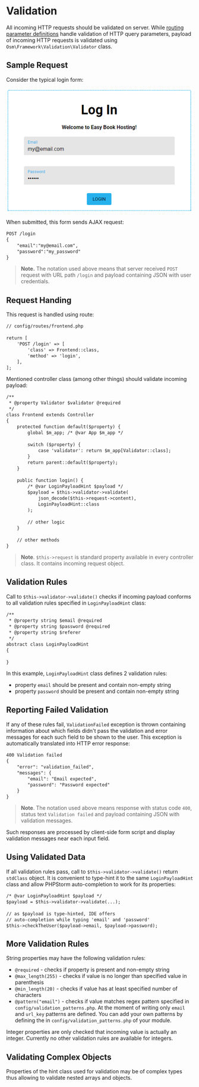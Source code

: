 # Validation #

All incoming HTTP requests should be validated on server. While [routing parameter definitions](#) handle validation of HTTP query parameters, payload of incoming HTTP requests is validated using `Osm\Framework\Validation\Validator` class. 

## Sample Request ##

Consider the typical login form:

![Login form](login-form.png)

When submitted, this form sends AJAX request:

	POST /login
	{
		"email":"my@email.com",
		"password":"my_password"
	}

>**Note.** The notation used above means that server received `POST` request with URL path `/login` and payload containing JSON with user credentials.

## Request Handing ##

This request is handled using route:

	// config/routes/frontend.php

	return [
	    'POST /login' => [
	        'class' => Frontend::class,
	        'method' => 'login',
	    ],
	];

Mentioned controller class (among other things) should validate incoming payload:

	/**
	 * @property Validator $validator @required
	 */
	class Frontend extends Controller
	{
	    protected function default($property) {
	        global $m_app; /* @var App $m_app */
	
	        switch ($property) {
	            case 'validator': return $m_app[Validator::class];
	        }
	        return parent::default($property);
	    }
	
	    public function login() {
	        /* @var LoginPayloadHint $payload */
	        $payload = $this->validator->validate(
				json_decode($this->request->content), 
				LoginPayloadHint::class
			);
	
			// other logic
	    }

		// other methods
	}	

>**Note**. `$this->request` is standard property available in every controller class. It contains incoming request object.

## Validation Rules ##

Call to `$this->validator->validate()` checks if incoming payload conforms to all validation rules specified in `LoginPayloadHint` class:

	/**
	 * @property string $email @required
	 * @property string $password @required
	 * @property string $referer
	 */
	abstract class LoginPayloadHint
	{
	
	}

In this example, `LoginPayloadHint` class defines 2 validation rules:

* property `email` should be present and contain non-empty string 
* property `password` should be present and contain non-empty string 

## Reporting Failed Validation ##

If any of these rules fail, `ValidationFailed` exception is thrown containing information about which fields didn't pass the validation and error messages for each such field to be shown to the user. This exception is automatically translated into HTTP error response:

	400 Validation failed
	{
	    "error": "validation_failed",
	    "messages": {
	        "email": "Email expected",
	        "password": "Password expected"
	    }
	}

>**Note**. The notation used above means response with status code `400`, status text `Validation failed` and payload containing JSON with validation messages.

Such responses are processed by client-side form script and display validation messages near each input field.

## Using Validated Data ##

If all validation rules pass, call to `$this->validator->validate()` return `stdClass` object. It is convenient to type-hint it to the same `LoginPayloadHint` class and allow PHPStorm auto-completion to work for its properties:

    /* @var LoginPayloadHint $payload */
    $payload = $this->validator->validate(...);

	// as $payload is type-hinted, IDE offers 
	// auto-completion while typing 'email' and 'password' 
	$this->checkTheUser($payload->email, $payload->password);

## More Validation Rules ##

String properties may have the following validation rules:

* `@required` - checks if property is present and non-empty string
* `@max_length(255)` - checks if value is no longer than specified value in parenthesis
* `@min_length(20)` - checks if value has at least specified number of characters
* `@pattern("email")` - checks if value matches regex pattern specified in `config/validation_patterns.php`. At the moment of writing only `email` and `url_key` patterns are defined. You can add your own patterns by defining the in `config/validation_patterns.php` of your module. 

Integer properties are only checked that incoming value is actually an integer. Currently no other validation rules are available for integers.

## Validating Complex Objects ##

Properties of the hint class used for validation may be of complex types thus allowing to validate nested arrays and objects.